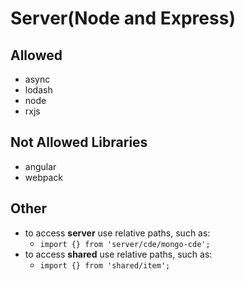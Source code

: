 # Server(Node and Express)
## Allowed
* async
* lodash
* node
* rxjs

## Not Allowed Libraries
* angular
* webpack

## Other
* to access **server** use relative paths, such as:
   * `import {} from 'server/cde/mongo-cde';`
* to access **shared** use relative paths, such as:
   * `import {} from 'shared/item';`
